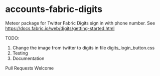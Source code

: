 # accounts-fabric-digits
Meteor package for Twitter Fabric Digits sign in with phone number.  See https://docs.fabric.io/web/digits/getting-started.html


TODO: 
1. Change the image from twitter to digits in file digits_login_button.css
2. Testing
3. Documentation

Pull Requests Welcome
